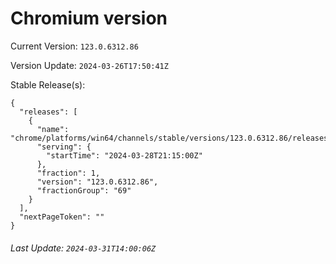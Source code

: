 # Chromium version

Current Version: `123.0.6312.86`

Version Update: `2024-03-26T17:50:41Z`

Stable Release(s):
```
{
  "releases": [
    {
      "name": "chrome/platforms/win64/channels/stable/versions/123.0.6312.86/releases/1711660500",
      "serving": {
        "startTime": "2024-03-28T21:15:00Z"
      },
      "fraction": 1,
      "version": "123.0.6312.86",
      "fractionGroup": "69"
    }
  ],
  "nextPageToken": ""
}
```

###### Last Update: `2024-03-31T14:00:06Z`
        